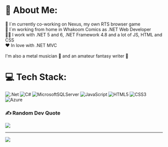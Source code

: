 # 💫 About Me:
🚀 I´m currently co-working on Nexus, my own RTS browser game<br>🏡 I´m working from home in Whakoom Comics as .NET Web Developer<br>👨‍💻 I work with .NET 5 and 6, .NET Framework 4.8 and a lot of JS, HTML and CSS<br>❤️ In love with .NET MVC<br><br>I'm also a metal musician 🤘 and an amateur fantasy writer 📜


# 💻 Tech Stack:
![.Net](https://img.shields.io/badge/.NET-5C2D91?style=for-the-badge&logo=.net&logoColor=white) ![C#](https://img.shields.io/badge/c%23-%23239120.svg?style=for-the-badge&logo=c-sharp&logoColor=white) ![MicrosoftSQLServer](https://img.shields.io/badge/Microsoft%20SQL%20Sever-CC2927?style=for-the-badge&logo=microsoft%20sql%20server&logoColor=white) ![JavaScript](https://img.shields.io/badge/javascript-%23323330.svg?style=for-the-badge&logo=javascript&logoColor=%23F7DF1E) ![HTML5](https://img.shields.io/badge/html5-%23E34F26.svg?style=for-the-badge&logo=html5&logoColor=white) ![CSS3](https://img.shields.io/badge/css3-%231572B6.svg?style=for-the-badge&logo=css3&logoColor=white) ![Azure](https://img.shields.io/badge/azure-%230072C6.svg?style=for-the-badge&logo=azure-devops&logoColor=white)

### ✍️ Random Dev Quote
![](https://quotes-github-readme.vercel.app/api?type=horizontal&theme=merko)

---
[![](https://visitcount.itsvg.in/api?id=kash07-omp&icon=0&color=0)](https://visitcount.itsvg.in)

<!-- Proudly created with GPRM ( https://gprm.itsvg.in ) -->

